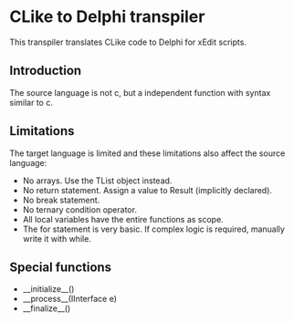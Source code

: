 # CLike to Delphi transpiler

This transpiler translates CLike code to Delphi for xEdit scripts.

## Introduction

The source language is not c, but a independent function with syntax similar to c.

## Limitations

The target language is limited and these limitations also affect the source language:

* No arrays. Use the TList object instead.
* No return statement. Assign a value to Result (implicitly declared).
* No break statement.
* No ternary condition operator.
* All local variables have the entire functions as scope.
* The for statement is very basic. If complex logic is required, manually write it with while.

## Special functions

* \_\_initialize__()
* \_\_process__(IInterface e)
* \_\_finalize__()




  